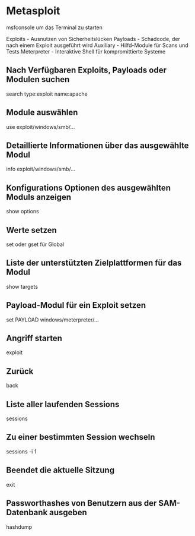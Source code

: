 # Metasploit

msfconsole um das Terminal zu starten

Exploits - Ausnutzen von Sicherheitslücken
Payloads - Schadcode, der nach einem Exploit ausgeführt wird
Auxiliary - Hilfd-Module für Scans und Tests
Meterpreter - Interaktive Shell für kompromittierte Systeme

## Nach Verfügbaren Exploits, Payloads oder Modulen suchen

search type:exploit name:apache

## Module auswählen

use exploit/windows/smb/...

## Detaillierte Informationen über das ausgewählte Modul

info exploit/windows/smb/...

## Konfigurations Optionen des ausgewählten Moduls anzeigen

show options

## Werte setzen

set oder gset für Global

## Liste der unterstützten Zielplattformen für das Modul

show targets

## Payload-Modul für ein Exploit setzen

set PAYLOAD windows/meterpreter/...

## Angriff starten

exploit

## Zurück

back

## Liste aller laufenden Sessions

sessions

## Zu einer bestimmten Session wechseln

sessions -i 1

## Beendet die aktuelle Sitzung

exit

## Passworthashes von Benutzern aus der SAM-Datenbank ausgeben

hashdump
